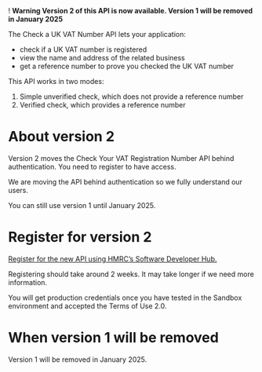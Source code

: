 <div class="govuk-warning-text">
  <span class="govuk-warning-text__icon" aria-hidden="true">!</span>
  <strong class="govuk-warning-text__text">
    <span class="govuk-visually-hidden">Warning</span>
    Version 2 of this API is now available. Version 1 will be removed in January 2025
  </strong>
</div>

The Check a UK VAT Number API lets your application:

* check if a UK VAT number is registered
* view the name and address of the related business
* get a reference number to prove you checked the UK VAT number

This API works in two modes:

1. Simple unverified check, which does not provide a reference number
2. Verified check, which provides a reference number

# About version 2
Version 2 moves the Check Your VAT Registration Number API behind authentication. You need to register to have access.

We are moving the API behind authentication so we fully understand our users.

You can still use version 1 until January 2025.


# Register for version 2
[Register for the new API using HMRC’s Software Developer Hub.](https://developer.service.hmrc.gov.uk/api-documentation/docs/using-the-hub)
    
Registering should take around 2 weeks. It may take longer if we need more information.
    
You will get production credentials once you have tested in the Sandbox environment and accepted the Terms of Use 2.0.
    
# When version 1 will be removed
Version 1 will be removed in January 2025.